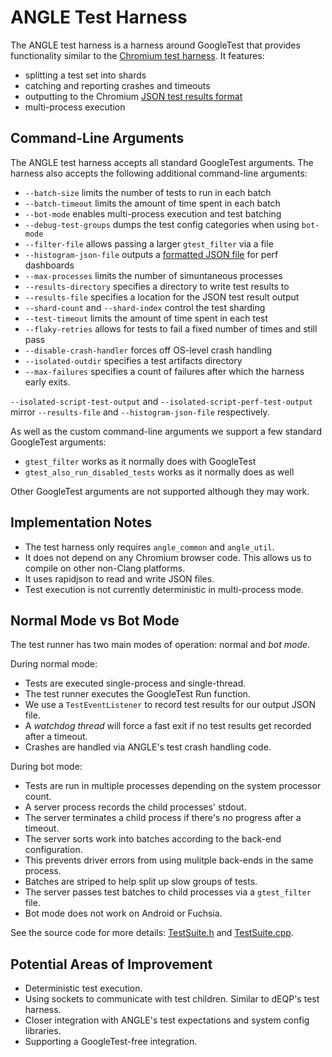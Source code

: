 # ANGLE Test Harness

The ANGLE test harness is a harness around GoogleTest that provides functionality similar to the
[Chromium test harness][BaseTest]. It features:

 * splitting a test set into shards
 * catching and reporting crashes and timeouts
 * outputting to the Chromium [JSON test results format][JSONFormat]
 * multi-process execution

## Command-Line Arguments

The ANGLE test harness accepts all standard GoogleTest arguments. The harness also accepts the
following additional command-line arguments:

 * `--batch-size` limits the number of tests to run in each batch
 * `--batch-timeout` limits the amount of time spent in each batch
 * `--bot-mode` enables multi-process execution and test batching
 * `--debug-test-groups` dumps the test config categories when using `bot-mode`
 * `--filter-file` allows passing a larger `gtest_filter` via a file
 * `--histogram-json-file` outputs a [formatted JSON file][HistogramSet] for perf dashboards
 * `--max-processes` limits the number of simuntaneous processes
 * `--results-directory` specifies a directory to write test results to
 * `--results-file` specifies a location for the JSON test result output
 * `--shard-count` and `--shard-index` control the test sharding
 * `--test-timeout` limits the amount of time spent in each test
 * `--flaky-retries` allows for tests to fail a fixed number of times and still pass
 * `--disable-crash-handler` forces off OS-level crash handling
 * `--isolated-outdir` specifies a test artifacts directory
 * `--max-failures` specifies a count of failures after which the harness early exits.

`--isolated-script-test-output` and `--isolated-script-perf-test-output` mirror `--results-file`
and `--histogram-json-file` respectively.

As well as the custom command-line arguments we support a few standard GoogleTest arguments:

 * `gtest_filter` works as it normally does with GoogleTest
 * `gtest_also_run_disabled_tests` works as it normally does as well

Other GoogleTest arguments are not supported although they may work.

## Implementation Notes

 * The test harness only requires `angle_common` and `angle_util`.
 * It does not depend on any Chromium browser code. This allows us to compile on other non-Clang platforms.
 * It uses rapidjson to read and write JSON files.
 * Test execution is not currently deterministic in multi-process mode.

## Normal Mode vs Bot Mode

The test runner has two main modes of operation: normal and *bot mode*.

During normal mode:

 * Tests are executed single-process and single-thread.
 * The test runner executes the GoogleTest Run function.
 * We use a `TestEventListener` to record test results for our output JSON file.
 * A *watchdog thread* will force a fast exit if no test results get recorded after a timeout.
 * Crashes are handled via ANGLE's test crash handling code.

During bot mode:

 * Tests are run in multiple processes depending on the system processor count.
 * A server process records the child processes' stdout.
 * The server terminates a child process if there's no progress after a timeout.
 * The server sorts work into batches according to the back-end configuration.
 * This prevents driver errors from using mulitple back-ends in the same process.
 * Batches are striped to help split up slow groups of tests.
 * The server passes test batches to child processes via a `gtest_filter` file.
 * Bot mode does not work on Android or Fuchsia.

See the source code for more details: [TestSuite.h](TestSuite.h) and [TestSuite.cpp](TestSuite.cpp).

## Potential Areas of Improvement

 * Deterministic test execution.
 * Using sockets to communicate with test children. Similar to dEQP's test harness.
 * Closer integration with ANGLE's test expectations and system config libraries.
 * Supporting a GoogleTest-free integration.

[BaseTest]: https://chromium.googlesource.com/chromium/src/+/refs/heads/master/base/test/
[JSONFormat]: https://chromium.googlesource.com/chromium/src/+/master/docs/testing/json_test_results_format.md
[HistogramSet]: https://chromium.googlesource.com/catapult/+/HEAD/docs/histogram-set-json-format.md
